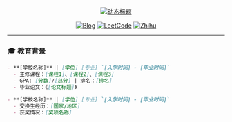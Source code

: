<div align="center">
  
<!-- 动态标题 -->
<a href="https://git.io/typing-svg">
  <img src="https://readme-typing-svg.demolab.com?font=Fira+Code&size=30&duration=4000&pause=1000&color=06B6D4&center=true&vCenter=true&width=600&lines=Hi+%F0%9F%91%8B%2C+I'm+[你的名字];[你的职称];[个人标语]" alt="动态标题" />
</a>

<!-- 社交徽章 -->
[![Blog](https://img.shields.io/badge/个人博客-0D1117?style=flat-square&logo=ghost&logoColor=white)](https://yourblog.com)
[![LeetCode](https://img.shields.io/badge/LeetCode-FFA116?style=flat-square&logo=leetcode&logoColor=black)](https://leetcode.com/yourprofile)
[![Zhihu](https://img.shields.io/badge/知乎-0084FF?style=flat-square&logo=zhihu&logoColor=white)](https://www.zhihu.com/people/yourprofile)

</div>

---

### 🎓 教育背景
```markdown
- **[学校名称]** | [学位] [专业] `[入学时间] - [毕业时间]`
  - 主修课程：[课程1]、[课程2]、[课程3]
  - GPA: [分数]/[总分] | 排名：[排名]
  - 毕业论文：《[论文标题]》

- **[学校名称]** | [学位] [专业] `[入学时间] - [毕业时间]`
  - 交换生经历：[国家/地区]
  - 获奖情况：[奖项名称]
